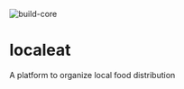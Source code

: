 ![build-core](https://github.com/benjaminpochat/localeat/workflows/build-core/badge.svg)

# localeat
A platform to organize local food distribution
